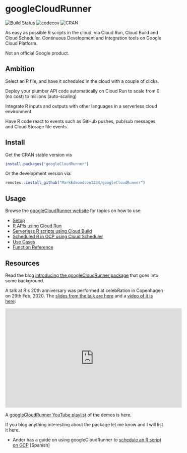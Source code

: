 # googleCloudRunner

[![Build Status](https://travis-ci.org/MarkEdmondson1234/googleCloudRunner.svg?branch=master)](https://travis-ci.org/MarkEdmondson1234/googleCloudRunner)
[![codecov](https://codecov.io/gh/MarkEdmondson1234/googleCloudRunner/branch/master/graph/badge.svg)](https://codecov.io/gh/MarkEdmondson1234/googleCloudRunner)
![CRAN](http://www.r-pkg.org/badges/version/googleCloudRunner)

As easy as possible R scripts in the cloud, via Cloud Run, Cloud Build and Cloud Scheduler.  Continuous Development and Integration tools on Google Cloud Platform.

Not an official Google product.

## Ambition

Select an R file, and have it scheduled in the cloud with a couple of clicks.

Deploy your plumber API code automatically on Cloud Run to scale from 0 (no cost) to millions (auto-scaling)

Integrate R inputs and outputs with other languages in a serverless cloud environment.

Have R code react to events such as GitHub pushes, pub/sub messages and Cloud Storage file events. 

## Install

Get the CRAN stable version via 

```r
install.packages("googleCloudRunner")
```

Or the development version via:

```r
remotes::install_github("MarkEdmondson1234/googleCloudRunner")
```

## Usage

Browse the [googleCloudRunner website](https://code.markedmondson.me/googleCloudRunner/) for topics on how to use:

* [Setup](https://code.markedmondson.me/googleCloudRunner/articles/setup.html)
* [R APIs using Cloud Run](https://code.markedmondson.me/googleCloudRunner/articles/cloudrun.html)
* [Serverless R scripts using Cloud Build](https://code.markedmondson.me/googleCloudRunner/articles/cloudbuild.html)
* [Scheduled R in GCP using Cloud Scheduler](https://code.markedmondson.me/googleCloudRunner/articles/cloudscheduler.html)
* [Use Cases](https://code.markedmondson.me/googleCloudRunner/articles/usecases.html)
* [Function Reference](https://code.markedmondson.me/googleCloudRunner/reference/index.html)

## Resources

Read the blog [introducing the googleCloudRunner package](https://code.markedmondson.me/googleCloudRunner-intro/) that goes into some background.

A talk at R's 20th anniversary was performed at celebRation in Copenhagen on 29th Feb, 2020.  The [slides from the talk are here](https://code.markedmondson.me/r-20.html) and a [video of it is here](https://www.youtube.com/watch?v=YRvejW9FSJ4&list=PLAMHKI_J4xv1urCanNbTCm44CxXnoejdr&index=3):

<iframe width="560" height="315" src="https://www.youtube.com/embed/YRvejW9FSJ4" frameborder="0" allow="accelerometer; autoplay; encrypted-media; gyroscope; picture-in-picture" allowfullscreen></iframe>

A [googleCloudRunner YouTube playlist](https://www.youtube.com/playlist?list=PLAMHKI_J4xv1urCanNbTCm44CxXnoejdr) of the demos is here.

If you blog anything interesting about the package let me know and I will list it here.

* Ander has a guide on using googleCloudRunner to [schedule an R script on GCP](https://anderfernandez.com/automatizar-script-r-google-cloud/) [Spanish]

